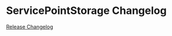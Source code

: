 # ServicePointStorage Changelog

[Release Changelog](https://github.com/spryker/service-point-storage/releases)

